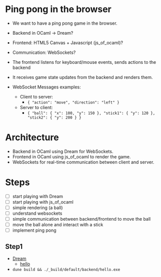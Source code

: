 # Ping pong in the browser

- We want to have a ping pong game in the browser.
- Backend in OCaml -> Dream?
- Frontend: HTML5 Canvas + Javascript (js_of_ocaml)?
- Communication: WebSockets? 

- The frontend listens for keyboard/mouse events, sends actions to the backend
- It receives game state updates from the backend and renders them.

- WebSocket Messages examples:
  - Client to server:
    - `{ "action": "move", "direction": "left" }`
  - Server to client:
    - `{ "ball": { "x": 100, "y": 150 }, "stick1": { "y": 120 }, "stick2": { "y": 200 } }`

# Architecture

- Backend in OCaml using Dream for WebSockets.
- Frontend in OCaml using js_of_ocaml to render the game.
- WebSockets for real-time communication between client and server.

# Steps

- [ ] start playing with Dream
- [ ] start playing with js_of_ocaml
- [ ] simple rendering (a ball)
- [ ] understand websockets
- [ ] simple communication between backend/frontend to move the ball
- [ ] move the ball alone and interact with a stick
- [ ] implement ping pong

## Step1

- [Dream](https://aantron.github.io/dream/)
  - [hello](https://aantron.github.io/dream/)
- `dune build && ./_build/default/backend/hello.exe`
